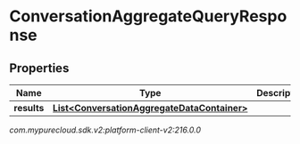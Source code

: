 # ConversationAggregateQueryResponse


## Properties

| Name | Type | Description | Notes |
| ------------ | ------------- | ------------- | ------------- |
| **results** | [**List&lt;ConversationAggregateDataContainer&gt;**](ConversationAggregateDataContainer) |  |  [optional] |




_com.mypurecloud.sdk.v2:platform-client-v2:216.0.0_

